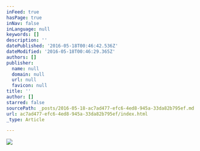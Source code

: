 ```yaml
---
inFeed: true
hasPage: true
inNav: false
inLanguage: null
keywords: []
description: ''
datePublished: '2016-05-18T00:46:42.536Z'
dateModified: '2016-05-18T00:46:29.365Z'
authors: []
publisher:
  name: null
  domain: null
  url: null
  favicon: null
title: ''
author: []
starred: false
sourcePath: _posts/2016-05-18-ac7ad477-efc6-4ed8-945a-33da82b795ef.md
url: ac7ad477-efc6-4ed8-945a-33da82b795ef/index.html
_type: Article

---
```

![](https://the-grid-user-content.s3-us-west-2.amazonaws.com/a8198d46-2181-4f85-9d70-b0fa1ebb0a09.jpg)